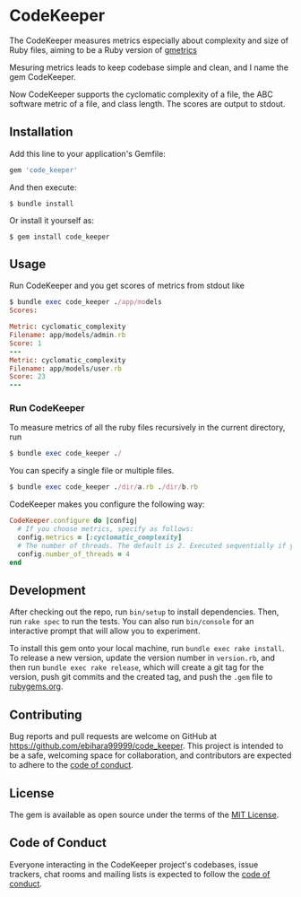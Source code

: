 # CodeKeeper
The CodeKeeper measures metrics especially about complexity and size of Ruby files, aiming to be a Ruby version of [gmetrics](https://github.com/dx42/gmetrics)

Mesuring metrics leads to keep codebase simple and clean, and I name the gem CodeKeeper.

Now CodeKeeper supports the cyclomatic complexity of a file, the ABC software metric of a file, and class length. The scores are output to stdout.

## Installation

Add this line to your application's Gemfile:

```ruby
gem 'code_keeper'
```

And then execute:

    $ bundle install

Or install it yourself as:

    $ gem install code_keeper

## Usage
Run CodeKeeper and you get scores of metrics from stdout like 

```rb
$ bundle exec code_keeper ./app/models
Scores:

Metric: cyclomatic_complexity
Filename: app/models/admin.rb
Score: 1
---
Metric: cyclomatic_complexity
Filename: app/models/user.rb
Score: 23
---
```

### Run CodeKeeper
To measure metrics of all the ruby files recursively in the current directory, run

```rb
$ bundle exec code_keeper ./
```

You can specify a single file or multiple files. 
```rb
$ bundle exec code_keeper ./dir/a.rb ./dir/b.rb
```

CodeKeeper makes you configure the following way:

```rb
CodeKeeper.configure do |config|
  # If you choose metrics, specify as follows:
  config.metrics = [:cyclomatic_complexity]
  # The number of threads. The default is 2. Executed sequentially if you set 1.
  config.number_of_threads = 4
end
```

## Development

After checking out the repo, run `bin/setup` to install dependencies. Then, run `rake spec` to run the tests. You can also run `bin/console` for an interactive prompt that will allow you to experiment.

To install this gem onto your local machine, run `bundle exec rake install`. To release a new version, update the version number in `version.rb`, and then run `bundle exec rake release`, which will create a git tag for the version, push git commits and the created tag, and push the `.gem` file to [rubygems.org](https://rubygems.org).

## Contributing

Bug reports and pull requests are welcome on GitHub at https://github.com/ebihara99999/code_keeper. This project is intended to be a safe, welcoming space for collaboration, and contributors are expected to adhere to the [code of conduct](https://github.com/ebihara99999/code_keeper/blob/master/CODE_OF_CONDUCT.md).

## License

The gem is available as open source under the terms of the [MIT License](https://opensource.org/licenses/MIT).

## Code of Conduct

Everyone interacting in the CodeKeeper project's codebases, issue trackers, chat rooms and mailing lists is expected to follow the [code of conduct](https://github.com/ebihara99999/code_keeper/blob/master/CODE_OF_CONDUCT.md).
